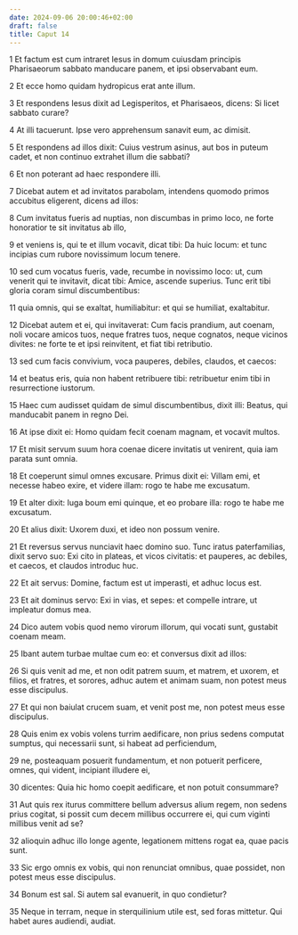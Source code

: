 ```yaml
---
date: 2024-09-06 20:00:46+02:00
draft: false
title: Caput 14
---
```





1 Et factum est cum intraret Iesus in domum cuiusdam principis Pharisaeorum sabbato manducare panem, et ipsi observabant eum.

2 Et ecce homo quidam hydropicus erat ante illum.

3 Et respondens Iesus dixit ad Legisperitos, et Pharisaeos, dicens: Si licet sabbato curare?

4 At illi tacuerunt. Ipse vero apprehensum sanavit eum, ac dimisit.

5 Et respondens ad illos dixit: Cuius vestrum asinus, aut bos in puteum cadet, et non continuo extrahet illum die sabbati?

6 Et non poterant ad haec respondere illi.

7 Dicebat autem et ad invitatos parabolam, intendens quomodo primos accubitus eligerent, dicens ad illos:

8 Cum invitatus fueris ad nuptias, non discumbas in primo loco, ne forte honoratior te sit invitatus ab illo,

9 et veniens is, qui te et illum vocavit, dicat tibi: Da huic locum: et tunc incipias cum rubore novissimum locum tenere.

10 sed cum vocatus fueris, vade, recumbe in novissimo loco: ut, cum venerit qui te invitavit, dicat tibi: Amice, ascende superius. Tunc erit tibi gloria coram simul discumbentibus:

11 quia omnis, qui se exaltat, humiliabitur: et qui se humiliat, exaltabitur.

12 Dicebat autem et ei, qui invitaverat: Cum facis prandium, aut coenam, noli vocare amicos tuos, neque fratres tuos, neque cognatos, neque vicinos divites: ne forte te et ipsi reinvitent, et fiat tibi retributio.

13 sed cum facis convivium, voca pauperes, debiles, claudos, et caecos:

14 et beatus eris, quia non habent retribuere tibi: retribuetur enim tibi in resurrectione iustorum.

15 Haec cum audisset quidam de simul discumbentibus, dixit illi: Beatus, qui manducabit panem in regno Dei.

16 At ipse dixit ei: Homo quidam fecit coenam magnam, et vocavit multos.

17 Et misit servum suum hora coenae dicere invitatis ut venirent, quia iam parata sunt omnia.

18 Et coeperunt simul omnes excusare. Primus dixit ei: Villam emi, et necesse habeo exire, et videre illam: rogo te habe me excusatum.

19 Et alter dixit: Iuga boum emi quinque, et eo probare illa: rogo te habe me excusatum.

20 Et alius dixit: Uxorem duxi, et ideo non possum venire.

21 Et reversus servus nunciavit haec domino suo. Tunc iratus paterfamilias, dixit servo suo: Exi cito in plateas, et vicos civitatis: et pauperes, ac debiles, et caecos, et claudos introduc huc.

22 Et ait servus: Domine, factum est ut imperasti, et adhuc locus est.

23 Et ait dominus servo: Exi in vias, et sepes: et compelle intrare, ut impleatur domus mea.

24 Dico autem vobis quod nemo virorum illorum, qui vocati sunt, gustabit coenam meam.

25 Ibant autem turbae multae cum eo: et conversus dixit ad illos:

26 Si quis venit ad me, et non odit patrem suum, et matrem, et uxorem, et filios, et fratres, et sorores, adhuc autem et animam suam, non potest meus esse discipulus.

27 Et qui non baiulat crucem suam, et venit post me, non potest meus esse discipulus.

28 Quis enim ex vobis volens turrim aedificare, non prius sedens computat sumptus, qui necessarii sunt, si habeat ad perficiendum,

29 ne, posteaquam posuerit fundamentum, et non potuerit perficere, omnes, qui vident, incipiant illudere ei,

30 dicentes: Quia hic homo coepit aedificare, et non potuit consummare?

31 Aut quis rex iturus committere bellum adversus alium regem, non sedens prius cogitat, si possit cum decem millibus occurrere ei, qui cum viginti millibus venit ad se?

32 alioquin adhuc illo longe agente, legationem mittens rogat ea, quae pacis sunt.

33 Sic ergo omnis ex vobis, qui non renunciat omnibus, quae possidet, non potest meus esse discipulus.

34 Bonum est sal. Si autem sal evanuerit, in quo condietur?

35 Neque in terram, neque in sterquilinium utile est, sed foras mittetur. Qui habet aures audiendi, audiat.

